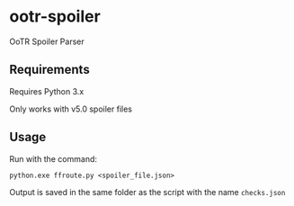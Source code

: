 # ootr-spoiler
OoTR Spoiler Parser

## Requirements

Requires Python 3.x

Only works with v5.0 spoiler files

## Usage

Run with the command:

`python.exe ffroute.py <spoiler_file.json>`

Output is saved in the same folder as the script with the name `checks.json`